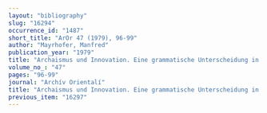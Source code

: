 ```yaml
---
layout: "bibliography"
slug: "16294"
occurrence_id: "1487"
short_title: "ArOr 47 (1979), 96-99"
author: "Mayrhofer, Manfred"
publication_year: "1979"
title: "Archaismus und Innovation. Eine grammatische Unterscheidung in Keilschrift-Paralleltexten aus achämenidischer Zeit"
volume_no_: "47"
pages: "96-99"
journal: "Archív Orientalí"
title: "Archaismus und Innovation. Eine grammatische Unterscheidung in Keilschrift-Paralleltexten aus achämenidischer Zeit"
previous_item: "16297"
---
```

